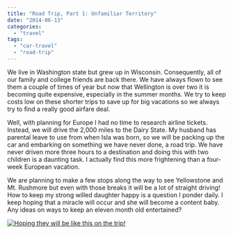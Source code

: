 ```yaml
---
title: "Road Trip, Part 1: Unfamiliar Territory"
date: "2014-06-13"
categories:
  - "travel"
tags:
  - "car-travel"
  - "road-trip"
---
```


We live in Washington state but grew up in Wisconsin. Consequently, all of our family and college friends are back there. We have always flown to see them a couple of times of year but now that Wellington is over two it is becoming quite expensive, especially in the summer months. We try to keep costs low on these shorter trips to save up for big vacations so we always try to find a really good airfare deal.

Well, with planning for Europe I had no time to research airline tickets. Instead, we will drive the 2,000 miles to the Dairy State. My husband has parental leave to use from when Isla was born, so we will be packing up the car and embarking on something we have never done, a road trip. We have never driven more three hours to a destination and doing this with two children is a daunting task. I actually find this more frightening than a four-week European vacation.

We are planning to make a few stops along the way to see Yellowstone and Mt. Rushmore but even with those breaks it will be a lot of straight driving! How to keep my strong willed daughter happy is a question I ponder daily. I keep hoping that a miracle will occur and she will become a content baby. Any ideas on ways to keep an eleven month old entertained?

[![Hoping they will be like this on the trip!](images/1969290_10100626229498064_2202836429078370054_n-168x300.jpg)](images/1969290_10100626229498064_2202836429078370054_n.jpg)
